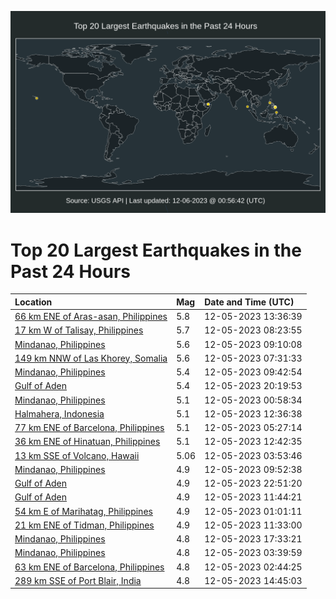 ![Map](./map.png)

# Top 20 Largest Earthquakes in the Past 24 Hours

| Location | Mag | Date and Time (UTC) |
|:---|:---|:---|
| [66 km ENE of Aras-asan, Philippines](https://earthquake.usgs.gov/earthquakes/eventpage/us7000lges) | 5.8 | 12-05-2023 13:36:39 |
| [17 km W of Talisay, Philippines](https://earthquake.usgs.gov/earthquakes/eventpage/us7000lgct) | 5.7 | 12-05-2023 08:23:55 |
| [Mindanao, Philippines](https://earthquake.usgs.gov/earthquakes/eventpage/us7000lgd6) | 5.6 | 12-05-2023 09:10:08 |
| [149 km NNW of Las Khorey, Somalia](https://earthquake.usgs.gov/earthquakes/eventpage/us7000lgch) | 5.6 | 12-05-2023 07:31:33 |
| [Mindanao, Philippines](https://earthquake.usgs.gov/earthquakes/eventpage/us7000lgdg) | 5.4 | 12-05-2023 09:42:54 |
| [Gulf of Aden](https://earthquake.usgs.gov/earthquakes/eventpage/us7000lghy) | 5.4 | 12-05-2023 20:19:53 |
| [Mindanao, Philippines](https://earthquake.usgs.gov/earthquakes/eventpage/us7000lgaf) | 5.1 | 12-05-2023 00:58:34 |
| [Halmahera, Indonesia](https://earthquake.usgs.gov/earthquakes/eventpage/us7000lgee) | 5.1 | 12-05-2023 12:36:38 |
| [77 km ENE of Barcelona, Philippines](https://earthquake.usgs.gov/earthquakes/eventpage/us7000lgbv) | 5.1 | 12-05-2023 05:27:14 |
| [36 km ENE of Hinatuan, Philippines](https://earthquake.usgs.gov/earthquakes/eventpage/us7000lgeh) | 5.1 | 12-05-2023 12:42:35 |
| [13 km SSE of Volcano, Hawaii](https://earthquake.usgs.gov/earthquakes/eventpage/hv73673302) | 5.06 | 12-05-2023 03:53:46 |
| [Mindanao, Philippines](https://earthquake.usgs.gov/earthquakes/eventpage/us7000lgdp) | 4.9 | 12-05-2023 09:52:38 |
| [Gulf of Aden](https://earthquake.usgs.gov/earthquakes/eventpage/us7000lgjd) | 4.9 | 12-05-2023 22:51:20 |
| [Gulf of Aden](https://earthquake.usgs.gov/earthquakes/eventpage/us7000lge9) | 4.9 | 12-05-2023 11:44:21 |
| [54 km E of Marihatag, Philippines](https://earthquake.usgs.gov/earthquakes/eventpage/us7000lgag) | 4.9 | 12-05-2023 01:01:11 |
| [21 km ENE of Tidman, Philippines](https://earthquake.usgs.gov/earthquakes/eventpage/us7000lge7) | 4.9 | 12-05-2023 11:33:00 |
| [Mindanao, Philippines](https://earthquake.usgs.gov/earthquakes/eventpage/us7000lgfs) | 4.8 | 12-05-2023 17:33:21 |
| [Mindanao, Philippines](https://earthquake.usgs.gov/earthquakes/eventpage/us7000lgb1) | 4.8 | 12-05-2023 03:39:59 |
| [63 km ENE of Barcelona, Philippines](https://earthquake.usgs.gov/earthquakes/eventpage/us7000lgat) | 4.8 | 12-05-2023 02:44:25 |
| [289 km SSE of Port Blair, India](https://earthquake.usgs.gov/earthquakes/eventpage/us7000lgf0) | 4.8 | 12-05-2023 14:45:03 |
